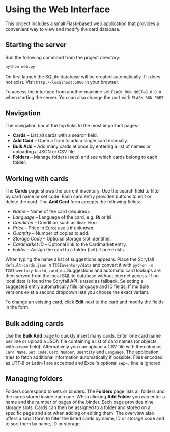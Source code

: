 # Using the Web Interface

This project includes a small Flask-based web application that provides a convenient way to view and modify the card database.

## Starting the server

Run the following command from the project directory:

```bash
python web.py
```

On first launch the SQLite database will be created automatically if it does not exist. Visit `http://localhost:5000` in your browser.

To access the interface from another machine set `FLASK_RUN_HOST=0.0.0.0` when starting the server. You can also change the port with `FLASK_RUN_PORT`.

## Navigation

The navigation bar at the top links to the most important pages:

- **Cards** – List all cards with a search field.
- **Add Card** – Open a form to add a single card manually.
- **Bulk Add** – Add many cards at once by entering a list of names or uploading a JSON or CSV file.
- **Folders** – Manage folders (sets) and see which cards belong to each folder.

## Working with cards

The **Cards** page shows the current inventory. Use the search field to filter by card name or set code. Each card entry provides buttons to edit or delete the card. The **Add Card** form accepts the following fields:

- *Name* – Name of the card (required).
- *Language* – Language of the card, e.g. `EN` or `DE`.
- *Condition* – Condition such as `Near Mint`.
- *Price* – Price in Euro; use `0` if unknown.
- *Quantity* – Number of copies to add.
- *Storage Code* – Optional storage slot identifier.
- *Cardmarket ID* – Optional link to the Cardmarket entry.
- *Folder* – Assign the card to a folder (set) if one exists.

When typing the name a list of suggestions appears.  Place the Scryfall
``default-cards.json`` in ``TCGInventory/data`` and convert it with
``python -m TCGInventory.build_card_db``.  Suggestions and automatic
card lookups are then served from the local SQLite database without
internet access.  If no local data is found the Scryfall API is used as
fallback.
Selecting a suggested entry automatically fills language and ID fields. If
multiple versions exist a second dropdown lets you choose the exact variant.

To change an existing card, click **Edit** next to the card and modify the fields in the form.

## Bulk adding cards

Use the **Bulk Add** page to quickly insert many cards. Enter one card name per line or upload a JSON file containing a list of card names (or objects with a `name` field). Alternatively you can upload a CSV file with the columns `Card Name`, `Set Code`, `Card Number`, `Quantity` and `Language`. The application tries to fetch additional information automatically if possible. Files encoded as UTF‑8 or Latin‑1 are accepted and Excel's optional `sep=;` line is ignored.

## Managing folders

Folders correspond to sets or binders. The **Folders** page lists all folders and the cards stored inside each one. When clicking **Add Folder** you can enter a name and the number of pages of the binder. Each page provides nine storage slots.  Cards can then be assigned to a folder and stored on a specific page and slot when adding or editing them.
The overview also offers a small form to filter the listed cards by name, ID or storage code and to sort them by name, ID or storage.

